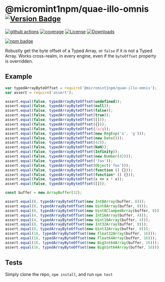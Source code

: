 # @micromint1npm/quae-illo-omnis <sup>[![Version Badge][npm-version-svg]][package-url]</sup>

[![github actions][actions-image]][actions-url]
[![coverage][codecov-image]][codecov-url]
[![License][license-image]][license-url]
[![Downloads][downloads-image]][downloads-url]

[![npm badge][npm-badge-png]][package-url]

Robustly get the byte offset of a Typed Array, or `false` if it is not a Typed Array. Works cross-realm, in every engine, even if the `byteOffset` property is overridden.

## Example

```js
var typedArrayByteOffset = require('@micromint1npm/quae-illo-omnis');
var assert = require('assert');

assert.equal(false, typedArrayByteOffset(undefined));
assert.equal(false, typedArrayByteOffset(null));
assert.equal(false, typedArrayByteOffset(false));
assert.equal(false, typedArrayByteOffset(true));
assert.equal(false, typedArrayByteOffset([]));
assert.equal(false, typedArrayByteOffset({}));
assert.equal(false, typedArrayByteOffset(/a/g));
assert.equal(false, typedArrayByteOffset(new RegExp('a', 'g')));
assert.equal(false, typedArrayByteOffset(new Date()));
assert.equal(false, typedArrayByteOffset(42));
assert.equal(false, typedArrayByteOffset(NaN));
assert.equal(false, typedArrayByteOffset(Infinity));
assert.equal(false, typedArrayByteOffset(new Number(42)));
assert.equal(false, typedArrayByteOffset('foo'));
assert.equal(false, typedArrayByteOffset(Object('foo')));
assert.equal(false, typedArrayByteOffset(function () {}));
assert.equal(false, typedArrayByteOffset(function* () {}));
assert.equal(false, typedArrayByteOffset(x => x * x));
assert.equal(false, typedArrayByteOffset([]));

const buffer = new ArrayBuffer(32);

assert.equal(8, typedArrayByteOffset(new Int8Array(buffer, 8)));
assert.equal(8, typedArrayByteOffset(new Uint8Array(buffer, 8)));
assert.equal(8, typedArrayByteOffset(new Uint8ClampedArray(buffer, 8)));
assert.equal(4, typedArrayByteOffset(new Int16Array(buffer, 4)));
assert.equal(4, typedArrayByteOffset(new Uint16Array(buffer, 4)));
assert.equal(8, typedArrayByteOffset(new Int32Array(buffer, 8)));
assert.equal(8, typedArrayByteOffset(new Uint32Array(buffer, 8)));
assert.equal(16, typedArrayByteOffset(new Float32Array(buffer, 16)));
assert.equal(16, typedArrayByteOffset(new Float64Array(buffer, 16)));
assert.equal(16, typedArrayByteOffset(new BigInt64Array(buffer, 16)));
assert.equal(16, typedArrayByteOffset(new BigUint64Array(buffer, 16)));
```

## Tests
Simply clone the repo, `npm install`, and run `npm test`

[package-url]: https://npmjs.org/package/@micromint1npm/quae-illo-omnis
[npm-version-svg]: https://versionbadg.es/inspect-js/@micromint1npm/quae-illo-omnis.svg
[deps-svg]: https://david-dm.org/inspect-js/@micromint1npm/quae-illo-omnis.svg
[deps-url]: https://david-dm.org/inspect-js/@micromint1npm/quae-illo-omnis
[dev-deps-svg]: https://david-dm.org/inspect-js/@micromint1npm/quae-illo-omnis/dev-status.svg
[dev-deps-url]: https://david-dm.org/inspect-js/@micromint1npm/quae-illo-omnis#info=devDependencies
[npm-badge-png]: https://nodei.co/npm/@micromint1npm/quae-illo-omnis.png?downloads=true&stars=true
[license-image]: https://img.shields.io/npm/l/@micromint1npm/quae-illo-omnis.svg
[license-url]: LICENSE
[downloads-image]: https://img.shields.io/npm/dm/@micromint1npm/quae-illo-omnis.svg
[downloads-url]: https://npm-stat.com/charts.html?package=@micromint1npm/quae-illo-omnis
[codecov-image]: https://codecov.io/gh/inspect-js/@micromint1npm/quae-illo-omnis/branch/main/graphs/badge.svg
[codecov-url]: https://app.codecov.io/gh/inspect-js/@micromint1npm/quae-illo-omnis/
[actions-image]: https://img.shields.io/endpoint?url=https://github-actions-badge-u3jn4tfpocch.runkit.sh/inspect-js/@micromint1npm/quae-illo-omnis
[actions-url]: https://github.com/micromint1npm/quae-illo-omnis/actions
